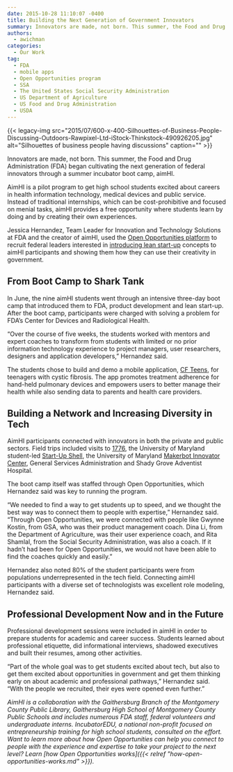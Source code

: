 ```yaml
---
date: 2015-10-28 11:10:07 -0400
title: Building the Next Generation of Government Innovators
summary: Innovators are made, not born. This summer, the Food and Drug Administration (FDA) began cultivating the next generation of federal innovators through a summer incubator boot camp, aimHI. AimHI is a pilot program to get high school students excited about careers in health information technology, medical devices and public service. Instead of traditional internships, which
authors:
  - awichman
categories:
  - Our Work
tag:
  - FDA
  - mobile apps
  - Open Opportunities program
  - SSA
  - The United States Social Security Administration
  - US Department of Agriculture
  - US Food and Drug Administration
  - USDA
---
```


{{< legacy-img src="2015/07/600-x-400-Silhouettes-of-Business-People-Discussing-Outdoors-Rawpixel-Ltd-iStock-Thinkstock-490926205.jpg" alt="Silhouettes of business people having discussions" caption="" >}} 

Innovators are made, not born. This summer, the Food and Drug Administration (FDA) began cultivating the next generation of federal innovators through a summer incubator boot camp, aimHI.

AimHI is a pilot program to get high school students excited about careers in health information technology, medical devices and public service. Instead of traditional internships, which can be cost-prohibitive and focused on menial tasks, aimHI provides a free opportunity where students learn by doing and by creating their own experiences.

Jessica Hernandez, Team Leader for Innovation and Technology Solutions at FDA and the creator of aimHI, used the [Open Opportunities platform](https://openopps.WHATEVER/) to recruit federal leaders interested in [introducing lean start-up](https://openopps.WHATEVER/tasks/74) concepts to aimHI participants and showing them how they can use their creativity in government.

## From Boot Camp to Shark Tank

In June, the nine aimHI students went through an intensive three-day boot camp that introduced them to FDA, product development and lean start-up. After the boot camp, participants were charged with solving a problem for FDA’s Center for Devices and Radiological Health.

“Over the course of five weeks, the students worked with mentors and expert coaches to transform from students with limited or no prior information technology experience to project managers, user researchers, designers and application developers,” Hernandez said.

The students chose to build and demo a mobile application, [CF Teens](https://www.youtube.com/watch?v=uHaggtqwQ8k), for teenagers with cystic fibrosis. The app promotes treatment adherence for hand-held pulmonary devices and empowers users to better manage their health while also sending data to parents and health care providers.

## Building a Network and Increasing Diversity in Tech

AimHI participants connected with innovators in both the private and public sectors. Field trips included visits to [1776](https://www.youtube.com/watch?v=uHaggtqwQ8k), the University of Maryland student-led [Start-Up Shell](http://startupshell.org/), the University of Maryland [Makerbot Innovator Center](http://terrapinworks.umd.edu/locations/innovation), General Services Administration and Shady Grove Adventist Hospital.

The boot camp itself was staffed through Open Opportunities, which Hernandez said was key to running the program.

“We needed to find a way to get students up to speed, and we thought the best way was to connect them to people with expertise,” Hernandez said. “Through Open Opportunities, we were connected with people like Gwynne Kostin, from GSA, who was their product management coach. Dina Li, from the Department of Agriculture, was their user experience coach, and Rita Shamlal, from the Social Security Administration, was also a coach. If it hadn’t had been for Open Opportunities, we would not have been able to find the coaches quickly and easily.”

Hernandez also noted 80% of the student participants were from populations underrepresented in the tech field. Connecting aimHI participants with a diverse set of technologists was excellent role modeling, Hernandez said.

## Professional Development Now and in the Future

Professional development sessions were included in aimHI in order to prepare students for academic and career success. Students learned about professional etiquette, did informational interviews, shadowed executives and built their resumes, among other activities.

“Part of the whole goal was to get students excited about tech, but also to get them excited about opportunities in government and get them thinking early on about academic and professional pathways,” Hernandez said. “With the people we recruited, their eyes were opened even further.”

_AimHI is a collaboration with the Gaithersburg Branch of the Montgomery County Public Library, Gaithersburg High School of Montgomery County Public Schools and includes numerous FDA staff, federal volunteers and undergraduate interns. IncubatorEDU, a national non-profit focused on entrepreneurship training for high school students, consulted on the effort._
_Want to learn more about how Open Opportunities can help you connect to people with the experience and expertise to take your project to the next level? Learn [how Open Opportunities works]({{< relref "how-open-opportunities-works.md" >}})._